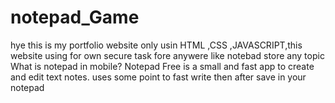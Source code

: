 # notepad_Game
hye this is my portfolio website only usin HTML ,CSS ,JAVASCRIPT,this website using for own secure task fore anywere like notebad store any topic
What is notepad in mobile?
Notepad Free is a small and fast app to create and edit text notes.
uses some point to fast write then after save in your notepad
